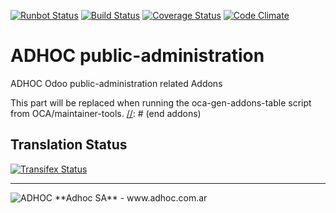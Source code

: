 [![Runbot Status](http://runbot.adhoc.com.ar/runbot/badge/flat/2835/8.0.svg)](http://runbot.adhoc.com.ar/runbot/repo/github-com-ingadhoc-public-administration-35)
[![Build Status](https://travis-ci.org/ingadhoc/public-administration.svg?branch=8.0)](https://travis-ci.org/ingadhoc/public-administration)
[![Coverage Status](https://coveralls.io/repos/ingadhoc/public-administration/badge.png?branch=8.0)](https://coveralls.io/r/ingadhoc/public-administration?branch=8.0)
[![Code Climate](https://codeclimate.com/github/ingadhoc/public-administration/badges/gpa.svg)](https://codeclimate.com/github/ingadhoc/public-administration)

# ADHOC public-administration

ADHOC Odoo public-administration related Addons

[//]: # (addons)
This part will be replaced when running the oca-gen-addons-table script from OCA/maintainer-tools.
[//]: # (end addons)

Translation Status
------------------
[![Transifex Status](https://www.transifex.com/projects/p/ingadhoc-public-administration-8-0/chart/image_png)](https://www.transifex.com/projects/p/ingadhoc-public-administration-8-0)

----

<img alt="ADHOC" src="http://fotos.subefotos.com/83fed853c1e15a8023b86b2b22d6145bo.png" />
**Adhoc SA** - www.adhoc.com.ar
